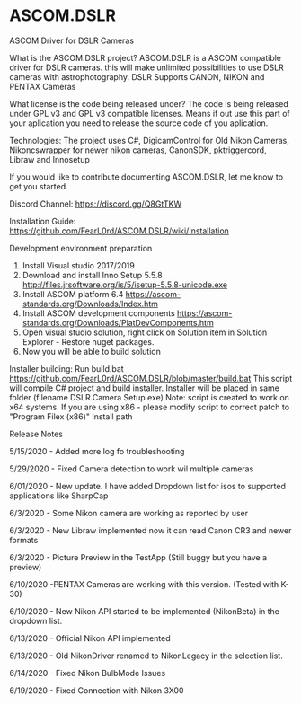 # ASCOM.DSLR
ASCOM Driver for DSLR Cameras

What is the ASCOM.DSLR project?
ASCOM.DSLR is a ASCOM compatible driver for DSLR cameras. this will make unlimited possibilities to use DSLR cameras with astrophotography.
DSLR Supports CANON, NIKON and PENTAX Cameras

What license is the code being released under?
The code is being released under GPL v3 and GPL v3 compatible licenses. Means if out use this part of your aplication you need to release the source code of you aplication.

Technologies:
The project uses C#, DigicamControl for Old Nikon Cameras, Nikoncswrapper for newer nikon cameras, CanonSDK, pktriggercord, Libraw and Innosetup


If you would like to contribute documenting ASCOM.DSLR, let me know to get you started.

Discord Channel: https://discord.gg/Q8GtTKW

Installation Guide: https://github.com/FearL0rd/ASCOM.DSLR/wiki/Installation

Development environment preparation
1. Install Visual studio 2017/2019
2. Download and install Inno Setup 5.5.8 http://files.jrsoftware.org/is/5/isetup-5.5.8-unicode.exe
3. Install ASCOM platform 6.4 https://ascom-standards.org/Downloads/Index.htm
4. Install ASCOM development components https://ascom-standards.org/Downloads/PlatDevComponents.htm
5. Open visual studio solution, right click on Solution item in Solution Explorer - Restore nuget packages.
6. Now you will be able to build solution

Installer building:
Run build.bat https://github.com/FearL0rd/ASCOM.DSLR/blob/master/build.bat
This script will compile C# project and build installer. Installer will be placed in same folder (filename DSLR.Camera Setup.exe) Note: script is created to work on x64 systems. If you are using x86 - please modify script to correct patch to "Program Filex (x86)" Install path 

Release Notes

5/15/2020 - Added more log fo troubleshooting

5/29/2020 - Fixed Camera detection to work wil multiple cameras

6/01/2020 - New update. I have added Dropdown list for isos to supported applications like SharpCap

6/3/2020 - Some Nikon camera are working as reported by user

6/3/2020 - New Libraw implemented now it can read Canon CR3 and newer formats

6/3/2020 - Picture Preview in the TestApp (Still buggy but you have a preview)

6/10/2020 -PENTAX Cameras are working with this version. (Tested with K-30)

6/10/2020 - New Nikon API started to be implemented (NikonBeta) in the dropdown list.

6/13/2020 - Official Nikon API implemented

6/13/2020 - Old NikonDriver renamed to NikonLegacy in the selection list.

6/14/2020 - Fixed  Nikon BulbMode Issues

6/19/2020 - Fixed Connection with Nikon 3X00


